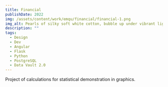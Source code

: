 ```yaml
---
title: Financial
publishDate: 2022
img: /assets/content/work/emqu/financial/financial-1.png
img_alt: Pearls of silky soft white cotton, bubble up under vibrant lighting
description: ""
tags:
  - Design
  - Dev
  - Angular
  - Flask
  - Python
  - PostgreSQL
  - Data Vault 2.0
---
```


Project of calculations for statistical demonstration in graphics.

